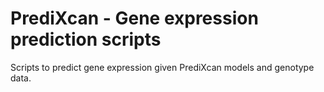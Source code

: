 # PrediXcan - Gene expression prediction scripts

Scripts to predict gene expression given PrediXcan models and genotype data.
